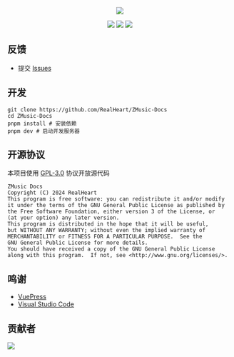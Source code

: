 <div align="center">

![][banner]

![][node]
![][pnpm]
![][license]

</div>

## 反馈

* 提交 [Issues](../../issues)

## 开发

```shell
git clone https://github.com/RealHeart/ZMusic-Docs
cd ZMusic-Docs
pnpm install # 安装依赖
pnpm dev # 启动开发服务器
```

## 开源协议

本项目使用 [GPL-3.0](LICENSE) 协议开放源代码

```text
ZMusic Docs
Copyright (C) 2024 RealHeart
This program is free software: you can redistribute it and/or modify
it under the terms of the GNU General Public License as published by
the Free Software Foundation, either version 3 of the License, or
(at your option) any later version.
This program is distributed in the hope that it will be useful,
but WITHOUT ANY WARRANTY; without even the implied warranty of
MERCHANTABILITY or FITNESS FOR A PARTICULAR PURPOSE.  See the
GNU General Public License for more details.
You should have received a copy of the GNU General Public License
along with this program.  If not, see <http://www.gnu.org/licenses/>.
```

## 鸣谢

* [VuePress](https://github.com/vuepress/vuepress-next)
* [Visual Studio Code](https://code.visualstudio.com/)

## 贡献者

[![][contrib]](https://github.com/RealHeart/ZMusic-Docs/graphs/contributors)

[banner]: https://socialify.git.ci/RealHeart/ZMusic-Docs/image?description=1&forks=1&issues=1&language=1&name=1&owner=1&pulls=1&stargazers=1&theme=Auto

[node]: https://img.shields.io/badge/node-18-blue?style=for-the-badge

[pnpm]: https://img.shields.io/badge/pnpm-7-blue?style=for-the-badge

[license]: https://img.shields.io/github/license/RealHeart/ZMusic-Docs?style=for-the-badge

[contrib]: https://contrib.rocks/image?repo=RealHeart/ZMusic-Docs
